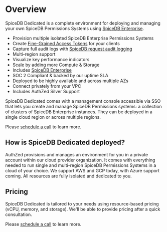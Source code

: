 # Overview

SpiceDB Dedicated is a complete environment for deploying and managing your own SpiceDB Permissions Systems using [SpiceDB Enterprise](/spicedb-enterprise/overview).

- Provision multiple isolated SpiceDB Enterprise Permissions Systems
- Create [Fine-Grained Access Tokens](/spicedb-dedicated/fgam) for your clients
- Capture full audit logs with [SpiceDB request audit logging](/spicedb-dedicated/audit-logging)
- Multi-region support
- Visualize key performance indicators
- Scale by adding more Compute & Storage
- Includes [SpiceDB Enterprise](/spicedb-enterprise/overview)
- SOC 2 Compliant & backed by our uptime SLA
- Deployed to be highly available and across multiple AZs
- Connect privately from your VPC
- Includes AuthZed Silver Support

SpiceDB Dedicated comes with a management console accessible via SSO that lets you create and manage SpiceDB Permissions systems: a collection of clusters of SpiceDB Enterprise instances. They can be deployed in a single cloud region or across multiple regions.

Please [schedule a call](https://authzed.com/call) to learn more.

## How is SpiceDB Dedicated deployed?

AuthZed provisions and manages an environment for you in a private account within  our cloud provider organization. It comes with everything needed to run single and multi-region SpiceDB Permissions Systems in a cloud of your choice. We support AWS and GCP today, with Azure support coming. All resources are fully isolated and dedicated to you.

## Pricing

SpiceDB Dedicated is tailored to your needs using resource-based pricing (vCPU, memory, and storage). We'll be able to provide pricing after a quick consultation.

Please [schedule a call](https://authzed.com/call) to learn more.
